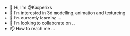 - 👋 Hi, I’m @Kacperixs
- 👀 I’m interested in 3d modelling, animation and textureing
- 🌱 I’m currently learning ...
- 💞️ I’m looking to collaborate on ...
- 📫 How to reach me ...

<!---
Kacperixs/Kacperixs is a ✨ special ✨ repository because its `README.md` (this file) appears on your GitHub profile.
You can click the Preview link to take a look at your changes.
--->
